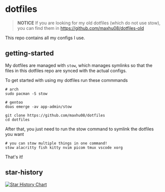 # dotfiles

> **NOTICE** If you are looking for my old dotfiles (which do not use stow), you can find them in https://github.com/maxhu08/dotfiles-old

This repo contains all my configs I use.

## getting-started

My dotfiles are managed with `stow`, which manages symlinks so that the files in this dotfiles repo are synced with the actual configs.

To get started with using my dotfiles run these commmands

```shell
# arch
sudo pacman -S stow

# gentoo
doas emerge -av app-admin/stow

git clone https://github.com/maxhu08/dotfiles
cd dotfiles
```

After that, you just need to run the stow command to symlink the dotfiles you want

```shell
# you can stow multiple things in one command!
stow alacritty fish kitty nvim picom tmux vscode xorg
```

That's it!

## star-history

[![Star History Chart](https://api.star-history.com/svg?repos=maxhu08/dotfiles&type=Date)](https://star-history.com/#maxhu08/dotfiles&Date)
